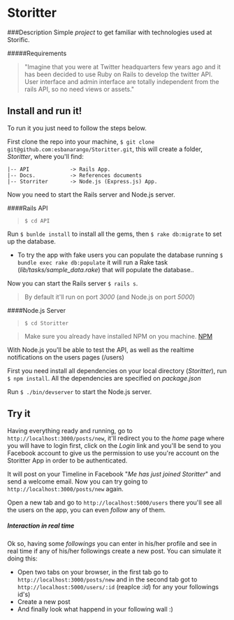 Storitter
=========

###Description
Simple _project_ to get familiar with technologies used at Storific.

#####Requirements
>"Imagine that you were at Twitter headquarters few years ago and it has been decided to use Ruby on Rails to develop the twitter API.
>User interface and admin interface are totally independent from the rails API, so no need views or assets."

##


## Install and run it!
To run it you just need to follow the steps below.

First clone the repo into your machine, `$ git clone git@github.com:esbanarango/Storitter.git`, this will create a folder, _Storitter_, where you'll find:

	|-- API 			-> Rails App.
	|-- Docs.			-> References documents
	|-- Storriter		-> Node.js (Express.js) App.

Now you need to start the Rails server and Node.js server.

####Rails API
>`$ cd API` 

Run `$ bunlde install` to install all the gems, then `$ rake db:migrate` to set up the database.
* To try the app with fake users you can populate the database running `$ bundle exec rake db:populate` it will run a Rake task (_lib/tasks/sample_data.rake_) that will populate the database..

Now you can start the Rails server `$ rails s`. 
>By default it'll run on port _3000_ (and Node.js on port _5000_)

####Node.js Server
>`$ cd Storitter` 

>Make sure you already have installed NPM on you machine. [NPM](http://npmjs.org/)

With Node.js you'll be able to test the API, as well as the realtime notifications on the users pages (/users)

First you need install all dependencies on your local directory (_Storitter_), run `$ npm install`. All the dependencies are specified on _package.json_

Run `$ ./bin/devserver` to start the Node.js server.

## Try it

Having everything ready and running, go to `http://localhost:3000/posts/new`, it'll redirect you to the _home_ page where you will have to login first, click on the _Login_ link and you'll be send to you Facebook account to give us the permission to use you're account on the Storitter App in order to be authenticated. 

It will post on your Timeline in Facebook "_Me has just joined Storitter_" and send a welcome email. Now you can try going to `http://localhost:3000/posts/new` again.

Open a new tab and go to `http://localhost:5000/users` there you'll see all the users on the app, you can even _follow_ any of them. 

##### Interaction in real time

Ok so, having some _followings_ you can enter in his/her profile and see in real time if any of his/her followings create a new post. You can simulate it doing this:
* Open two tabs on your browser, in the first tab go to `http://localhost:3000/posts/new` and in the second tab got to `http://localhost:5000/users/:id` (reaplce _:id_) for any your followings id's)
* Create a new post
* And finally look what happend in your following wall :)
